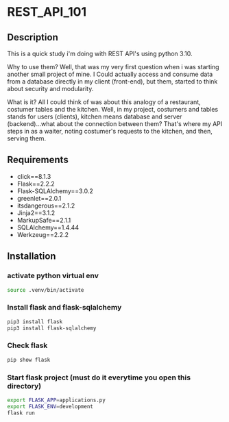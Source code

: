 # REST_API_101

## Description

This is a quick study i'm doing with REST API's using python 3.10.

Why to use them? Well, that was my very first question when i was starting another small project of mine. I Could actually access and consume data from a database directly in my client (front-end), but them, started to think about security and modularity.

What is it? All I could think of was about this analogy of a restaurant, costumer tables and the kitchen. Well, in my project, costumers and tables stands for users (clients), kitchen means database and server (backend)...what about the connection between them? That's where my API steps in as a waiter, noting costumer's requests to the kitchen, and then, serving them.

## Requirements

- click==8.1.3
- Flask==2.2.2
- Flask-SQLAlchemy==3.0.2
- greenlet==2.0.1
- itsdangerous==2.1.2
- Jinja2==3.1.2
- MarkupSafe==2.1.1
- SQLAlchemy==1.4.44
- Werkzeug==2.2.2

## Installation

### activate python virtual env
```bash
source .venv/bin/activate
```

### Install flask and flask-sqlalchemy
```bash
pip3 install flask
pip3 install flask-sqlalchemy
```

### Check flask 
```bash
pip show flask
```

### Start flask project (must do it everytime you open this directory)
```bash
export FLASK_APP=applications.py
export FLASK_ENV=development
flask run
```
